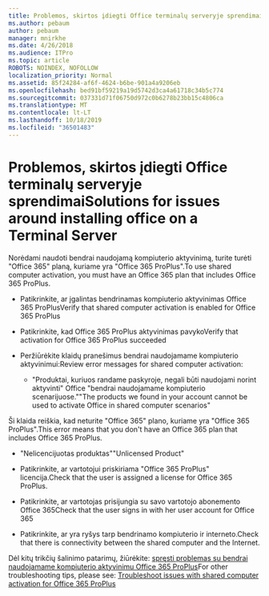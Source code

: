 ```yaml
---
title: Problemos, skirtos įdiegti Office terminalų serveryje sprendimai
ms.author: pebaum
author: pebaum
manager: mnirkhe
ms.date: 4/26/2018
ms.audience: ITPro
ms.topic: article
ROBOTS: NOINDEX, NOFOLLOW
localization_priority: Normal
ms.assetid: 85f24284-af6f-4624-b6be-901a4a9206eb
ms.openlocfilehash: bed91bf59219a19d5742d3ca4a61718c34b5c774
ms.sourcegitcommit: 037331d71f06750d972c0b6278b23bb15c4806ca
ms.translationtype: MT
ms.contentlocale: lt-LT
ms.lasthandoff: 10/18/2019
ms.locfileid: "36501483"
---
```

# <a name="solutions-for-issues-around-installing-office-on-a-terminal-server"></a><span data-ttu-id="1478b-102">Problemos, skirtos įdiegti Office terminalų serveryje sprendimai</span><span class="sxs-lookup"><span data-stu-id="1478b-102">Solutions for issues around installing office on a Terminal Server</span></span>

<span data-ttu-id="1478b-103">Norėdami naudoti bendrai naudojamą kompiuterio aktyvinimą, turite turėti "Office 365" planą, kuriame yra "Office 365 ProPlus".</span><span class="sxs-lookup"><span data-stu-id="1478b-103">To use shared computer activation, you must have an Office 365 plan that includes Office 365 ProPlus.</span></span>
  
- <span data-ttu-id="1478b-104">Patikrinkite, ar įgalintas bendrinamas kompiuterio aktyvinimas Office 365 ProPlus</span><span class="sxs-lookup"><span data-stu-id="1478b-104">Verify that shared computer activation is enabled for Office 365 ProPlus</span></span>
    
- <span data-ttu-id="1478b-105">Patikrinkite, kad Office 365 ProPlus aktyvinimas pavyko</span><span class="sxs-lookup"><span data-stu-id="1478b-105">Verify that activation for Office 365 ProPlus succeeded</span></span>
    
- <span data-ttu-id="1478b-106">Peržiūrėkite klaidų pranešimus bendrai naudojamame kompiuterio aktyvinimui:</span><span class="sxs-lookup"><span data-stu-id="1478b-106">Review error messages for shared computer activation:</span></span>
    
  - <span data-ttu-id="1478b-107">"Produktai, kuriuos randame paskyroje, negali būti naudojami norint aktyvinti" Office "bendrai naudojamame kompiuterio scenarijuose."</span><span class="sxs-lookup"><span data-stu-id="1478b-107">"The products we found in your account cannot be used to activate Office in shared computer scenarios"</span></span>
  
<span data-ttu-id="1478b-108">Ši klaida reiškia, kad neturite "Office 365" plano, kuriame yra "Office 365 ProPlus".</span><span class="sxs-lookup"><span data-stu-id="1478b-108">This error means that you don't have an Office 365 plan that includes Office 365 ProPlus.</span></span>
    
  - <span data-ttu-id="1478b-109">"Nelicencijuotas produktas"</span><span class="sxs-lookup"><span data-stu-id="1478b-109">"Unlicensed Product"</span></span>
    
  - <span data-ttu-id="1478b-110">Patikrinkite, ar vartotojui priskiriama "Office 365 ProPlus" licencija.</span><span class="sxs-lookup"><span data-stu-id="1478b-110">Check that the user is assigned a license for Office 365 ProPlus.</span></span>
    
  - <span data-ttu-id="1478b-111">Patikrinkite, ar vartotojas prisijungia su savo vartotojo abonemento Office 365</span><span class="sxs-lookup"><span data-stu-id="1478b-111">Check that the user signs in with her user account for Office 365</span></span>
    
  - <span data-ttu-id="1478b-112">Patikrinkite, ar yra ryšys tarp bendrinamo kompiuterio ir interneto.</span><span class="sxs-lookup"><span data-stu-id="1478b-112">Check that there is connectivity between the shared computer and the Internet.</span></span>
    
<span data-ttu-id="1478b-113">Dėl kitų trikčių šalinimo patarimų, žiūrėkite: [spręsti problemas su bendrai naudojamame kompiuterio aktyvinimu Office 365 ProPlus](https://docs.microsoft.com/DeployOffice/troubleshoot-issues-with-shared-computer-activation-for-office-365-proplus)</span><span class="sxs-lookup"><span data-stu-id="1478b-113">For other troubleshooting tips, please see: [Troubleshoot issues with shared computer activation for Office 365 ProPlus](https://docs.microsoft.com/DeployOffice/troubleshoot-issues-with-shared-computer-activation-for-office-365-proplus)</span></span>
  

